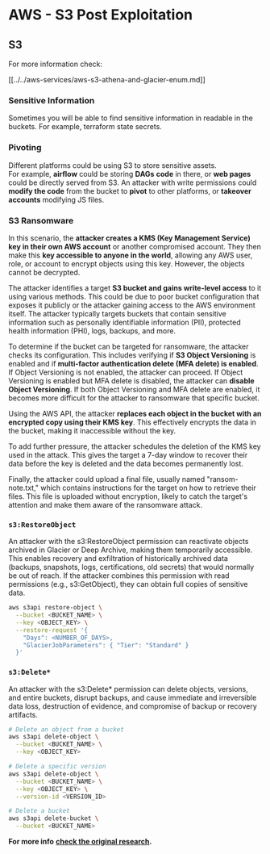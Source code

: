 # AWS - S3 Post Exploitation

## S3

For more information check:

[[../../aws-services/aws-s3-athena-and-glacier-enum.md]]

### Sensitive Information

Sometimes you will be able to find sensitive information in readable in the buckets. For example, terraform state secrets.

### Pivoting

Different platforms could be using S3 to store sensitive assets.\
For example, **airflow** could be storing **DAGs** **code** in there, or **web pages** could be directly served from S3. An attacker with write permissions could **modify the code** from the bucket to **pivot** to other platforms, or **takeover accounts** modifying JS files.

### S3 Ransomware

In this scenario, the **attacker creates a KMS (Key Management Service) key in their own AWS account** or another compromised account. They then make this **key accessible to anyone in the world**, allowing any AWS user, role, or account to encrypt objects using this key. However, the objects cannot be decrypted.

The attacker identifies a target **S3 bucket and gains write-level access** to it using various methods. This could be due to poor bucket configuration that exposes it publicly or the attacker gaining access to the AWS environment itself. The attacker typically targets buckets that contain sensitive information such as personally identifiable information (PII), protected health information (PHI), logs, backups, and more.

To determine if the bucket can be targeted for ransomware, the attacker checks its configuration. This includes verifying if **S3 Object Versioning** is enabled and if **multi-factor authentication delete (MFA delete) is enabled**. If Object Versioning is not enabled, the attacker can proceed. If Object Versioning is enabled but MFA delete is disabled, the attacker can **disable Object Versioning**. If both Object Versioning and MFA delete are enabled, it becomes more difficult for the attacker to ransomware that specific bucket.

Using the AWS API, the attacker **replaces each object in the bucket with an encrypted copy using their KMS key**. This effectively encrypts the data in the bucket, making it inaccessible without the key.

To add further pressure, the attacker schedules the deletion of the KMS key used in the attack. This gives the target a 7-day window to recover their data before the key is deleted and the data becomes permanently lost.

Finally, the attacker could upload a final file, usually named "ransom-note.txt," which contains instructions for the target on how to retrieve their files. This file is uploaded without encryption, likely to catch the target's attention and make them aware of the ransomware attack.

### `s3:RestoreObject`

An attacker with the s3:RestoreObject permission can reactivate objects archived in Glacier or Deep Archive, making them temporarily accessible. This enables recovery and exfiltration of historically archived data (backups, snapshots, logs, certifications, old secrets) that would normally be out of reach. If the attacker combines this permission with read permissions (e.g., s3:GetObject), they can obtain full copies of sensitive data.

```bash
aws s3api restore-object \
  --bucket <BUCKET_NAME> \
  --key <OBJECT_KEY> \
  --restore-request '{
    "Days": <NUMBER_OF_DAYS>,
    "GlacierJobParameters": { "Tier": "Standard" }
  }'
```

### `s3:Delete*`

An attacker with the s3:Delete* permission can delete objects, versions, and entire buckets, disrupt backups, and cause immediate and irreversible data loss, destruction of evidence, and compromise of backup or recovery artifacts.

```bash
# Delete an object from a bucket
aws s3api delete-object \
  --bucket <BUCKET_NAME> \
  --key <OBJECT_KEY>

# Delete a specific version
aws s3api delete-object \
  --bucket <BUCKET_NAME> \
  --key <OBJECT_KEY> \
  --version-id <VERSION_ID>

# Delete a bucket
aws s3api delete-bucket \
  --bucket <BUCKET_NAME>
```

**For more info** [**check the original research**](https://rhinosecuritylabs.com/aws/s3-ransomware-part-1-attack-vector/)**.**

